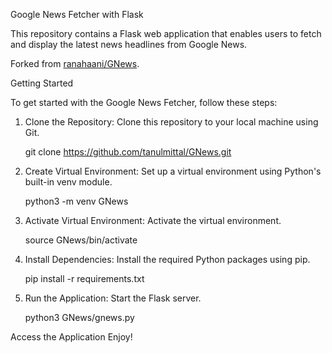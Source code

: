 Google News Fetcher with Flask

This repository contains a Flask web application that enables users to fetch and display the latest news headlines from Google News.

Forked from [ranahaani/GNews]([url](https://github.com/ranahaani/GNews)).

Getting Started

To get started with the Google News Fetcher, follow these steps:

1. Clone the Repository: Clone this repository to your local machine using Git.
   
   git clone https://github.com/tanulmittal/GNews.git

3. Create Virtual Environment: Set up a virtual environment using Python's built-in venv module.
   
   python3 -m venv GNews

5. Activate Virtual Environment: Activate the virtual environment.

   source GNews/bin/activate

7. Install Dependencies: Install the required Python packages using pip.

   pip install -r requirements.txt
   
8. Run the Application: Start the Flask server.
 
   python3 GNews/gnews.py
   
Access the Application Enjoy!

